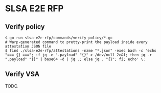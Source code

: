# SLSA E2E RFP

## Verify policy

```shell
$ go run slsa-e2e-rfp/commands/verify-policy/*.go
# Warp-generated command to pretty-print the payload inside every attestation JSON file
$ find ./slsa-e2e-rfp/attestations -name "*.json" -exec bash -c 'echo "=== {} ==="; if jq -e ".payload" "{}" > /dev/null 2>&1; then jq -r ".payload" "{}" | base64 -d | jq .; else jq . "{}"; fi; echo' \;
```

## Verify VSA

TODO.